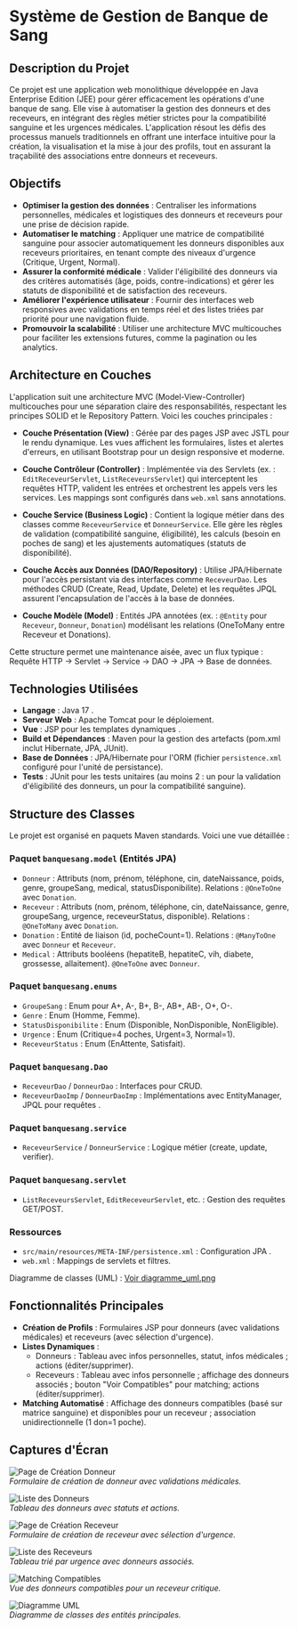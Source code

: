 # Système de Gestion de Banque de Sang

## Description du Projet

Ce projet est une application web monolithique développée en Java Enterprise Edition (JEE) pour gérer efficacement les opérations d'une banque de sang. Elle vise à automatiser la gestion des donneurs et des receveurs, en intégrant des règles métier strictes pour la compatibilité sanguine et les urgences médicales. L'application résout les défis des processus manuels traditionnels en offrant une interface intuitive pour la création, la visualisation et la mise à jour des profils, tout en assurant la traçabilité des associations entre donneurs et receveurs.

## Objectifs

- **Optimiser la gestion des données** : Centraliser les informations personnelles, médicales et logistiques des donneurs et receveurs pour une prise de décision rapide.
- **Automatiser le matching** : Appliquer une matrice de compatibilité sanguine pour associer automatiquement les donneurs disponibles aux receveurs prioritaires, en tenant compte des niveaux d'urgence (Critique, Urgent, Normal).
- **Assurer la conformité médicale** : Valider l'éligibilité des donneurs via des critères automatisés (âge, poids, contre-indications) et gérer les statuts de disponibilité et de satisfaction des receveurs.
- **Améliorer l'expérience utilisateur** : Fournir des interfaces web responsives avec validations en temps réel et des listes triées par priorité pour une navigation fluide.
- **Promouvoir la scalabilité** : Utiliser une architecture MVC multicouches pour faciliter les extensions futures, comme la pagination ou les analytics.

## Architecture en Couches

L'application suit une architecture MVC (Model-View-Controller) multicouches pour une séparation claire des responsabilités, respectant les principes SOLID et le Repository Pattern. Voici les couches principales :

- **Couche Présentation (View)** : Gérée par des pages JSP avec JSTL pour le rendu dynamique. Les vues affichent les formulaires, listes et alertes d'erreurs, en utilisant Bootstrap pour un design responsive et moderne.
  
- **Couche Contrôleur (Controller)** : Implémentée via des Servlets (ex. : `EditReceveurServlet`, `ListReceveursServlet`) qui interceptent les requêtes HTTP, valident les entrées et orchestrent les appels vers les services. Les mappings sont configurés dans `web.xml` sans annotations.

- **Couche Service (Business Logic)** : Contient la logique métier dans des classes comme `ReceveurService` et `DonneurService`. Elle gère les règles de validation (compatibilité sanguine, éligibilité), les calculs (besoin en poches de sang) et les ajustements automatiques (statuts de disponibilité).

- **Couche Accès aux Données (DAO/Repository)** : Utilise JPA/Hibernate pour l'accès persistant via des interfaces comme `ReceveurDao`. Les méthodes CRUD (Create, Read, Update, Delete) et les requêtes JPQL assurent l'encapsulation de l'accès à la base de données.

- **Couche Modèle (Model)** : Entités JPA annotées (ex. : `@Entity` pour `Receveur`, `Donneur`, `Donation`) modélisant les relations (OneToMany entre Receveur et Donations).

Cette structure permet une maintenance aisée, avec un flux typique : Requête HTTP → Servlet → Service → DAO → JPA → Base de données.

## Technologies Utilisées

- **Langage** : Java 17 .
- **Serveur Web** : Apache Tomcat pour le déploiement.
- **Vue** : JSP  pour les templates dynamiques .
- **Build et Dépendances** : Maven pour la gestion des artefacts (pom.xml inclut Hibernate, JPA, JUnit).
- **Base de Données** :  JPA/Hibernate pour l'ORM (fichier `persistence.xml` configuré pour l'unité de persistance).
- **Tests** : JUnit pour les tests unitaires (au moins 2 : un pour la validation d'éligibilité des donneurs, un pour la compatibilité sanguine).

## Structure des Classes

Le projet est organisé en paquets Maven standards. Voici une vue détaillée :

### Paquet `banquesang.model` (Entités JPA)
- `Donneur` : Attributs (nom, prénom, téléphone, cin, dateNaissance, poids, genre, groupeSang, medical, statusDisponibilite). Relations : `@OneToOne` avec `Donation`.
- `Receveur` : Attributs (nom, prénom, téléphone, cin, dateNaissance, genre, groupeSang, urgence, receveurStatus, disponible). Relations : `@OneToMany` avec `Donation`.
- `Donation` : Entité de liaison (id, pocheCount=1). Relations : `@ManyToOne` avec `Donneur` et `Receveur`.
- `Medical` : Attributs booléens (hepatiteB, hepatiteC, vih, diabete, grossesse, allaitement). `@OneToOne` avec `Donneur`.

### Paquet `banquesang.enums`
- `GroupeSang` : Enum pour A+, A-, B+, B-, AB+, AB-, O+, O-.
- `Genre` : Enum (Homme, Femme).
- `StatusDisponibilite` : Enum (Disponible, NonDisponible, NonEligible).
- `Urgence` : Enum (Critique=4 poches, Urgent=3, Normal=1).
- `ReceveurStatus` : Enum (EnAttente, Satisfait).

### Paquet `banquesang.Dao`
- `ReceveurDao` / `DonneurDao` : Interfaces pour CRUD.
- `ReceveurDaoImp` / `DonneurDaoImp` : Implémentations avec EntityManager, JPQL pour requêtes .

### Paquet `banquesang.service`
- `ReceveurService` / `DonneurService` : Logique métier (create, update, verifier).

### Paquet `banquesang.servlet`
- `ListReceveursServlet`, `EditReceveurServlet`, etc. : Gestion des requêtes GET/POST.

### Ressources
- `src/main/resources/META-INF/persistence.xml` : Configuration JPA .
- `web.xml` : Mappings de servlets et filtres.

Diagramme de classes (UML) : [Voir diagramme_uml.png](diagramme_uml.png)

## Fonctionnalités Principales

- **Création de Profils** : Formulaires JSP pour donneurs (avec validations médicales) et receveurs (avec sélection d'urgence).
- **Listes Dynamiques** :
  - Donneurs : Tableau avec infos personnelles, statut, infos médicales ;  actions (éditer/supprimer).
  - Receveurs : Tableau avec infos personnelle ; affichage des donneurs associés ; bouton "Voir Compatibles" pour matching;  actions (éditer/supprimer).
- **Matching Automatisé** : Affichage des donneurs compatibles (basé sur matrice sanguine) et disponibles pour un receveur ; association unidirectionnelle (1 don=1 poche).

## Captures d'Écran

![Page de Création Donneur](screenshots/create_donneur.png)  
*Formulaire de création de donneur avec validations médicales.*

![Liste des Donneurs](screenshots/list_donneurs.png)  
*Tableau des donneurs avec statuts et actions.*

![Page de Création Receveur](screenshots/create_receveur.png)  
*Formulaire de création de receveur avec sélection d'urgence.*

![Liste des Receveurs](screenshots/list_receveurs.png)  
*Tableau trié par urgence avec donneurs associés.*

![Matching Compatibles](screenshots/matching_compatibles.png)  
*Vue des donneurs compatibles pour un receveur critique.*

![Diagramme UML](screenshots/diagramme_classes.png)  
*Diagramme de classes des entités principales.*
